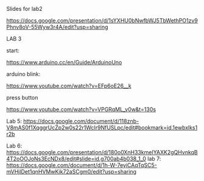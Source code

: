 Slides for lab2


https://docs.google.com/presentation/d/1sYXHU0bNwfbWJ5TbWethPO1zv9Phnv8oV-55Wyw3r4A/edit?usp=sharing

LAB 3

start:

https://www.arduino.cc/en/Guide/ArduinoUno

arduino blink:

https://www.youtube.com/watch?v=EFp6oE26__k

press button

https://www.youtube.com/watch?v=VPGRqML_v0w&t=130s

Lab 5: https://docs.google.com/document/d/118znb-V8mAS0f1XqggrUcZp2w0s22r1WcIr9NfUSLpc/edit#bookmark=id.1ewbxlks1r2b

Lab 6: https://docs.google.com/presentation/d/180o0XnH33kmeIYAXK2gQHvnkqB4T2oOOJoNs3EcNDx8/edit#slide=id.g700ab4b038_1_0
lab 7: https://docs.google.com/document/d/1h-W-7eyiCAqTqSC5-mVHjlDet1qnHVMwKik72aSCgm0/edit?usp=sharing
